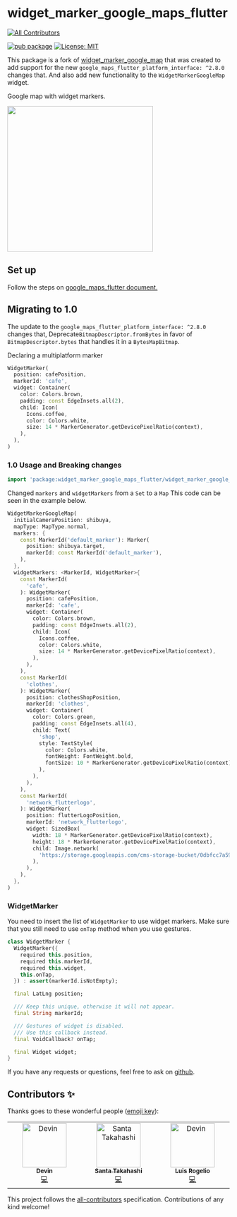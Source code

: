# widget_marker_google_maps_flutter
<!-- ALL-CONTRIBUTORS-BADGE:START - Do not remove or modify this section -->
[![All Contributors](https://img.shields.io/badge/all_contributors-3-orange.svg?style=flat-square)](#contributors-)
<!-- ALL-CONTRIBUTORS-BADGE:END -->

[![pub package](https://img.shields.io/pub/v/widget_marker_google_maps_flutter.svg)](https://pub.dev/packages/widget_marker_google_maps_flutter) <a href="https://opensource.org/licenses/MIT"><img src="https://img.shields.io/badge/license-MIT-purple.svg" alt="License: MIT"></a>


This package is a fork of [widget_marker_google_map](https://pub.dev/packages/widget_marker_google_map) that was created to add support for the new `google_maps_flutter_platform_interface: ^2.8.0` changes that. And also add new functionality to the `WidgetMarkerGoogleMap` widget.

Google map with widget markers.

<img src="https://user-images.githubusercontent.com/43510799/142984717-853a7686-503e-4e2c-b090-9767e25fb8d3.png" width=330>

## Set up
Follow the steps on [google_maps_flutter document.](https://pub.dev/packages/google_maps_flutter#getting-started)


## Migrating to 1.0

The update to the `google_maps_flutter_platform_interface: ^2.8.0` changes that, Deprecate`BitmapDescriptor.fromBytes` in favor of `BitmapDescriptor.bytes` that handles it in a `BytesMapBitmap`.

Declaring a multiplatform marker

```dart
WidgetMarker(
  position: cafePosition,
  markerId: 'cafe',
  widget: Container(
    color: Colors.brown,
    padding: const EdgeInsets.all(2),
    child: Icon(
      Icons.coffee,
      color: Colors.white,
      size: 14 * MarkerGenerator.getDevicePixelRatio(context),
    ),
  ),
)
```

### 1.0 Usage and Breaking changes

```dart
import 'package:widget_marker_google_maps_flutter/widget_marker_google_map.dart';
```

Changed `markers` and `widgetMarkers` from a `Set` to a `Map`
This code can be seen in the example below.

```dart
WidgetMarkerGoogleMap(
  initialCameraPosition: shibuya,
  mapType: MapType.normal,
  markers: {
    const MarkerId('default_marker'): Marker(
      position: shibuya.target,
      markerId: const MarkerId('default_marker'),
    ),
  },
  widgetMarkers: <MarkerId, WidgetMarker>{
    const MarkerId(
      'cafe',
    ): WidgetMarker(
      position: cafePosition,
      markerId: 'cafe',
      widget: Container(
        color: Colors.brown,
        padding: const EdgeInsets.all(2),
        child: Icon(
          Icons.coffee,
          color: Colors.white,
          size: 14 * MarkerGenerator.getDevicePixelRatio(context),
        ),
      ),
    ),
    const MarkerId(
      'clothes',
    ): WidgetMarker(
      position: clothesShopPosition,
      markerId: 'clothes',
      widget: Container(
        color: Colors.green,
        padding: const EdgeInsets.all(4),
        child: Text(
          'shop',
          style: TextStyle(
            color: Colors.white,
            fontWeight: FontWeight.bold,
            fontSize: 10 * MarkerGenerator.getDevicePixelRatio(context),
          ),
        ),
      ),
    ),
    const MarkerId(
      'network_flutterlogo',
    ): WidgetMarker(
      position: flutterLogoPosition,
      markerId: 'network_flutterlogo',
      widget: SizedBox(
        width: 18 * MarkerGenerator.getDevicePixelRatio(context),
        height: 18 * MarkerGenerator.getDevicePixelRatio(context),
        child: Image.network(
          'https://storage.googleapis.com/cms-storage-bucket/0dbfcc7a59cd1cf16282.png',
        ),
      ),
    ),
  },
)
```

### WidgetMarker

You need to insert the list of `WidgetMarker` to use widget markers.
Make sure that you still need to use `onTap` method when you use gestures.

```dart
class WidgetMarker {
  WidgetMarker({
    required this.position,
    required this.markerId,
    required this.widget,
    this.onTap,
  }) : assert(markerId.isNotEmpty);

  final LatLng position;

  /// Keep this unique, otherwise it will not appear.
  final String markerId;

  /// Gestures of widget is disabled.
  /// Use this callback instead.
  final VoidCallback? onTap;

  final Widget widget;
}
```

If you have any requests or questions, feel free to ask on [github](https://github.com/santa112358/widget_marker_google_maps_flutter/issues).



## Contributors ✨

Thanks goes to these wonderful people ([emoji key](https://allcontributors.org/docs/en/emoji-key)):

<!-- ALL-CONTRIBUTORS-LIST:START - Do not remove or modify this section -->
<!-- prettier-ignore-start -->
<!-- markdownlint-disable -->
<table>
  <tbody>
    <tr>
      <td align="center" valign="top" width="14.28%"><a href="https://github.com/davey06"><img src="https://avatars.githubusercontent.com/u/32833275?v=4?s=100" width="100px;" alt="Devin"/><br /><sub><b>Devin</b></sub></a><br /><a href="https://github.com/LuisReyes98/widget_marker_google_maps_flutter/commits?author=davey06" title="Code">💻</a></td>
      <td align="center" valign="top" width="14.28%"><a href="https://pub.dev/publishers/3tadev.work/packages"><img src="https://avatars.githubusercontent.com/u/43510799?v=4?s=100" width="100px;" alt="Santa Takahashi"/><br /><sub><b>Santa Takahashi</b></sub></a><br /><a href="https://github.com/LuisReyes98/widget_marker_google_maps_flutter/commits?author=santa112358" title="Code">💻</a></td>
      <td align="center" valign="top" width="14.28%"><a href="https://github.com/LuisReyes98"><img src="https://avatars.githubusercontent.com/u/26679961?v=4?s=100" width="100px;" alt="Devin"/><br /><sub><b>Luis Rogelio</b></sub></a><br /><a href="https://github.com/LuisReyes98/widget_marker_google_maps_flutter/commits?author=LuisReyes98" title="Code">💻</a></td>
    </tr>
  </tbody>
</table>

<!-- markdownlint-restore -->
<!-- prettier-ignore-end -->

<!-- ALL-CONTRIBUTORS-LIST:END -->

This project follows the [all-contributors](https://github.com/all-contributors/all-contributors) specification. Contributions of any kind welcome!